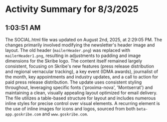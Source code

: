# Activity Summary for 8/3/2025

## 1:03:51 AM
The SOCIAL.html file was updated on August 2nd, 2025, at 2:29:05 PM.  The changes primarily involved modifying the newsletter's header image and layout.  The old header (`mailerHeader.png`) was replaced with `mailerHeader1.png`, resulting in adjustments to padding and image dimensions for the Skribe logo. The content itself remained largely consistent, focusing on Skribe's new features (press release distribution and regional vernacular tracking), a key event (IDMA awards), journalist of the month, key appointments and industry updates, and a call to action for paid press release distribution.  The update uses consistent styling throughout, leveraging specific fonts ('proxima-nova', 'Montserrat') and maintaining a clean, visually appealing layout optimized for email delivery.  The file utilizes a table-based structure for layout and includes numerous inline styles for precise control over visual elements.  A recurring element is the use of inline images for icons and logos, sourced from both `beta-app.goskribe.com` and `www.goskribe.com`.
